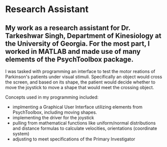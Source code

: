 # Research Assistant

## My work as a research assistant for Dr. Tarkeshwar Singh, Department of Kinesiology at the University of Georgia. For the most part, I worked in MATLAB and made use of many elements of the PsychToolbox package.

I was tasked with programming an interface to test the motor reations of Parkinson's patients under visual stimuli. Specifically an object would cross the screen, and based on its shape, the patient would decide whether to move the joystick to move a shape that would meet the crossing object. 

Concepts used in my programming included:
- implmenting a Graphical User Interface utilizing elements from PsychToolbox, including moving shapes.
- implementing the driver for the joystick
- pulling from mathematical functions like uniform/normal distributions and distance formulas to calculate velocities, orientations (coordinate system)
- adjusting to meet specifications of the Primary Investigator
